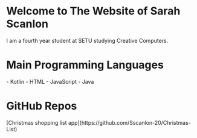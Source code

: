 <h1>Welcome to The Website of Sarah Scanlon</h1>
I am a fourth year student at SETU studying Creative Computers.

<h1>Main Programming Languages</h1>
- Kotlin
- HTML
- JavaScript
- Java

<h1>GitHub Repos</h1>
[Christmas shopping list app](https://github.com/Sscanlon-20/Christmas-List)
